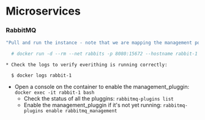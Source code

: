 # Microservices

### RabbitMQ
```bash
"Pull and run the instance - note that we are mapping the management port (8080) so that the web interface is available right away"

  # docker run -d --rm --net rabbits -p 8080:15672 --hostname rabbit-1 --name rabbit-1 rabbitmq:3
```  
```
* Check the logs to verify everithing is running correctly:

  $ docker logs rabbit-1
```
* Open a console on the container to enable the management_pluggin: `docker exec -it rabbit-1 bash`
  * Check the status of all the pluggins: `rabbitmq-plugins list`
  * Enable the management_pluggin if it's not yet running: `rabbitmq-plugins enable rabbitmq_management`
